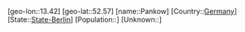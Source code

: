 ﻿---
location: [52.57,13.42]
type: City
tags:
- geo/City


SpocWebEntityId: 33237
isDeleted: false
confidential: public

---
[geo-lon::13.42]
[geo-lat::52.57]
[name::Pankow]
[Country::[Germany](geo/Continent/Europe/Germany.md)]
[State::[State-Berlin](geo/Continent/Europe/Germany/State-Berlin.md)]
[Population::]
[Unknown::]

